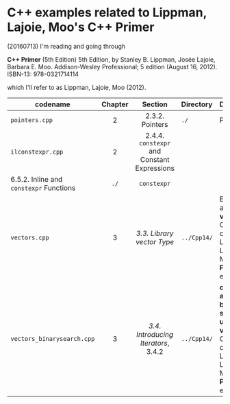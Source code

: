 # C++ examples related to Lippman, Lajoie, Moo's **C++ Primer**

(20160713) I'm reading and going through  

**C++ Primer** (5th Edition) 5th Edition, by Stanley B. Lippman, Josée Lajoie, Barbara E. Moo. Addison-Wesley Professional; 5 edition (August 16, 2012). ISBN-13: 978-0321714114   

which I'll refer to as Lippman, Lajoie, Moo (2012).  

| codename        | Chapter | Section         | Directory  | Description            |
| --------------- | :-----: | :-------------: | :--------- | :--------------------- |
| `pointers.cpp`  | 2       | 2.3.2. Pointers | `./`       | Pointers               |
| `ilconstexpr.cpp` | 2       | 2.4.4. `constexpr` and Constant Expressions   
			      6.5.2. Inline and `constexpr` Functions | `./` | `constexpr` |
| `vectors.cpp`    | 3 | *3.3. Library vector Type* | `../Cpp14/` | Everything about **vectors** for C++11/14, cf. Lippman, Lajoie, Moo, **C++ Primer** 5th ed.  |
| `vectors_binarysearch.cpp` | 3 | *3.4. Introducing Iterators*, 3.4.2 |  `../Cpp14/` | **classic algorithm, binary search, using vectors** via C++11/14, cf. Lippman, Lajoie, Moo, **C++ Primer** 5th ed.  |




